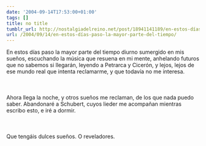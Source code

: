 ```yaml
---
date: '2004-09-14T17:53:00+01:00'
tags: []
title: no title
tumblr_url: http://nostalgiadelreino.net/post/18941141189/en-estos-días-paso-la-mayor-parte-del-tiempo
url: /2004/09/14/en-estos-días-paso-la-mayor-parte-del-tiempo/
---
```


<p>En estos días paso la mayor parte del tiempo diurno sumergido en mis sueños, escuchando la música que resuena en mi mente, anhelando futuros que no sabemos si llegarán, leyendo a Petrarca y Cicerón, y lejos, lejos de ese mundo real que intenta reclamarme, y que todavía no me interesa.<br/><br/><br/><br/>Ahora llega la noche, y otros sueños me reclaman, de los que nada puedo saber. Abandonaré a Schubert, cuyos lieder me acompañan mientras escribo esto, e iré a dormir.<br/><br/><br/><br/>Que tengáis dulces sueños. O reveladores.</p><div class="blogger-post-footer"><img width="1" height="1" src="https://blogger.googleusercontent.com/tracker/1180118427259117074-3650213610410247452?l=nostalgiadelreino.blogspot.com" alt=""/></div>